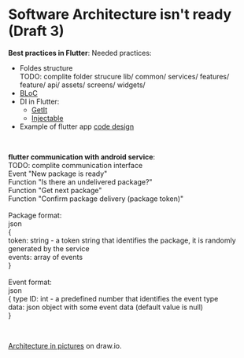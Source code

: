 # Software Architecture isn't ready (Draft 3)

**Best practices in Flutter**:
Needed practices:
- Foldes structure<br>
TODO: complite folder strucure
lib/
    common/
    services/
    features/
             feature/
                     api/
                     assets/
                     screens/
                     widgets/
- [BLoC](bloclibrary.dev)
- DI in Flutter:
  - [GetIt](https://pub.dev/packages/get_it)
  - [Injectable](https://pub.dev/packages/injectable)
- Example of flutter app [code design](https://tech.tamara.co/architect-your-flutter-app-the-clean-way-with-bloc-703e6a8c2d23)

<br>

**flutter communication with android service**:<br>
TODO: complite communication interface<br>
Event "New package is ready"<br>
Function "Is there an undelivered package?"<br>
Function "Get next package"<br>
Function "Confirm package delivery (package token)"<br>
<br>
Package format:<br>
json<br>
{<br>
token: string - a token string that identifies the package, it is randomly generated by the service<br>
events: array of events<br>
}<br>
<br>
Event format:<br>
json<br>
{
type ID: int - a predefined number that identifies the event type<br>
data: json object with some event data (default value is null)<br>
}<br>

<br>

[Architecture in pictures](https://app.diagrams.net/#G17zhYh2qk37QgLhyynme0vzYZO9Z538Fd) on draw.io.

